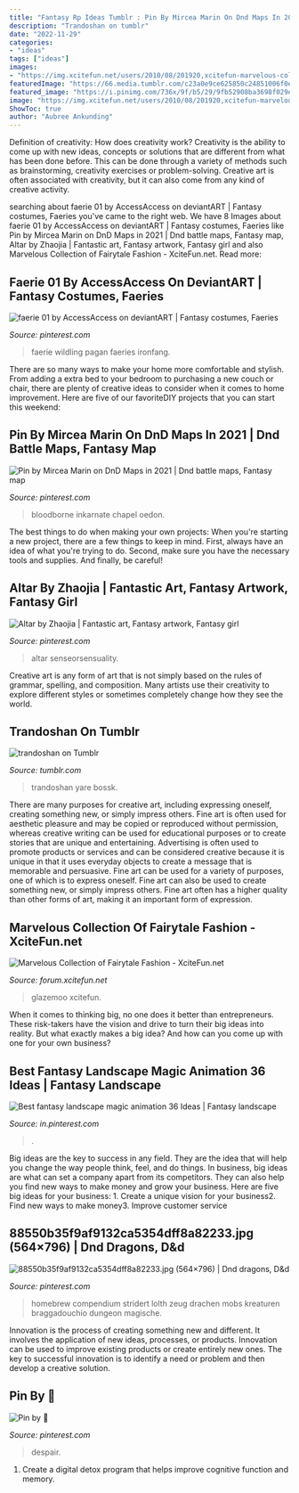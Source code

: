 ```yaml
---
title: "Fantasy Rp Ideas Tumblr : Pin By Mircea Marin On Dnd Maps In 2021"
description: "Trandoshan on tumblr"
date: "2022-11-29"
categories:
- "ideas"
tags: ["ideas"]
images:
- "https://img.xcitefun.net/users/2010/08/201920,xcitefun-marvelous-collection-of-fairytale-fashio.jpg"
featuredImage: "https://66.media.tumblr.com/c23a0e9ce625850c24851006f0e86922/tumblr_pfyj7xO2Sr1wsksg3o1_500.png"
featured_image: "https://i.pinimg.com/736x/9f/b5/29/9fb52908ba3698f029ece3f823ff698a.jpg"
image: "https://img.xcitefun.net/users/2010/08/201920,xcitefun-marvelous-collection-of-fairytale-fashio.jpg"
ShowToc: true
author: "Aubree Ankunding"
---
```



Definition of creativity: How does creativity work?
Creativity is the ability to come up with new ideas, concepts or solutions that are different from what has been done before. This can be done through a variety of methods such as brainstorming, creativity exercises or problem-solving. Creative art is often associated with creativity, but it can also come from any kind of creative activity.

	

		
searching about faerie 01 by AccessAccess on deviantART | Fantasy costumes, Faeries you've came to the right web. We have 8 Images about faerie 01 by AccessAccess on deviantART | Fantasy costumes, Faeries like Pin by Mircea Marin on DnD Maps in 2021 | Dnd battle maps, Fantasy map, Altar by Zhaojia | Fantastic art, Fantasy artwork, Fantasy girl and also Marvelous Collection of Fairytale Fashion - XciteFun.net. Read more:
		
    
## Faerie 01 By AccessAccess On DeviantART | Fantasy Costumes, Faeries

<img loading=lazy src="https://i.pinimg.com/736x/1a/12/40/1a1240e95dc1b5577ac467f2d41a6d62--dragon-makeup-fairy-makeup.jpg" onerror="this.onerror=null;this.src='https://tse2.mm.bing.net/th?id=OIP.1JQMb0jODB6hw-8eMHQ6KAHaKj&amp;pid=15.1';" alt="faerie 01 by AccessAccess on deviantART | Fantasy costumes, Faeries">

_Source: pinterest.com_

>faerie wildling pagan faeries ironfang. 

	

There are so many ways to make your home more comfortable and stylish. From adding a extra bed to your bedroom to purchasing a new couch or chair, there are plenty of creative ideas to consider when it comes to home improvement. Here are five of our favoriteDIY projects that you can start this weekend: 

    
## Pin By Mircea Marin On DnD Maps In 2021 | Dnd Battle Maps, Fantasy Map

<img loading=lazy src="https://i.pinimg.com/736x/51/e2/2f/51e22ffa54f8768a6fcc6b1b7d2544a0.jpg" onerror="this.onerror=null;this.src='https://tse2.mm.bing.net/th?id=OIP.RxRd5bl2AnKpmptXEvLgxgHaHa&amp;pid=15.1';" alt="Pin by Mircea Marin on DnD Maps in 2021 | Dnd battle maps, Fantasy map">

_Source: pinterest.com_

>bloodborne inkarnate chapel oedon. 

	

The best things to do when making your own projects:
When you're starting a new project, there are a few things to keep in mind. First, always have an idea of what you're trying to do. Second, make sure you have the necessary tools and supplies. And finally, be careful!

    
## Altar By Zhaojia | Fantastic Art, Fantasy Artwork, Fantasy Girl

<img loading=lazy src="https://i.pinimg.com/736x/e1/3e/3e/e13e3e836662dc879e80b7705c07bc84--character-art-character-design.jpg" onerror="this.onerror=null;this.src='https://tse1.mm.bing.net/th?id=OIP.TSUB7-IWjmkH__sRPPlodgHaKU&amp;pid=15.1';" alt="Altar by Zhaojia | Fantastic art, Fantasy artwork, Fantasy girl">

_Source: pinterest.com_

>altar senseorsensuality. 

	

Creative art is any form of art that is not simply based on the rules of grammar, spelling, and composition. Many artists use their creativity to explore different styles or sometimes completely change how they see the world.

    
## Trandoshan On Tumblr

<img loading=lazy src="https://66.media.tumblr.com/c23a0e9ce625850c24851006f0e86922/tumblr_pfyj7xO2Sr1wsksg3o1_500.png" onerror="this.onerror=null;this.src='https://tse1.mm.bing.net/th?id=OIP.eS9XJIX7dEoPt9CMGsGGRAAAAA&amp;pid=15.1';" alt="trandoshan on Tumblr">

_Source: tumblr.com_

>trandoshan yare bossk. 

	

There are many purposes for creative art, including expressing oneself, creating something new, or simply impress others. Fine art is often used for aesthetic pleasure and may be copied or reproduced without permission, whereas creative writing can be used for educational purposes or to create stories that are unique and entertaining. Advertising is often used to promote products or services and can be considered creative because it is unique in that it uses everyday objects to create a message that is memorable and persuasive.
Fine art can be used for a variety of purposes, one of which is to express oneself. Fine art can also be used to create something new, or simply impress others. Fine art often has a higher quality than other forms of art, making it an important form of expression.

    
## Marvelous Collection Of Fairytale Fashion - XciteFun.net

<img loading=lazy src="https://img.xcitefun.net/users/2010/08/201920,xcitefun-marvelous-collection-of-fairytale-fashio.jpg" onerror="this.onerror=null;this.src='https://tse4.mm.bing.net/th?id=OIP.HVo74jTI5TPAUYQc-HWjuwHaKJ&amp;pid=15.1';" alt="Marvelous Collection of Fairytale Fashion - XciteFun.net">

_Source: forum.xcitefun.net_

>glazemoo xcitefun. 

	

When it comes to thinking big, no one does it better than entrepreneurs. These risk-takers have the vision and drive to turn their big ideas into reality. But what exactly makes a big idea? And how can you come up with one for your own business?

    
## Best Fantasy Landscape Magic Animation 36 Ideas | Fantasy Landscape

<img loading=lazy src="https://i.pinimg.com/736x/bb/89/85/bb898586b5e27f4fd074ddfbe35ca6b5.jpg" onerror="this.onerror=null;this.src='https://tse3.mm.bing.net/th?id=OIP.DngP9HDrzRv6fTU6NhzwtAAAAA&amp;pid=15.1';" alt="Best fantasy landscape magic animation 36 Ideas | Fantasy landscape">

_Source: in.pinterest.com_

>. 

	

Big ideas are the key to success in any field. They are the idea that will help you change the way people think, feel, and do things. In business, big ideas are what can set a company apart from its competitors. They can also help you find new ways to make money and grow your business. Here are five big ideas for your business: 1. Create a unique vision for your business2. Find new ways to make money3. Improve customer service
    
## 88550b35f9af9132ca5354dff8a82233.jpg (564×796) | Dnd Dragons, D&amp;d

<img loading=lazy src="https://i.pinimg.com/736x/9f/b5/29/9fb52908ba3698f029ece3f823ff698a.jpg" onerror="this.onerror=null;this.src='https://tse1.mm.bing.net/th?id=OIP.4sI4fjPNM_zRtB28OWSxfgHaKc&amp;pid=15.1';" alt="88550b35f9af9132ca5354dff8a82233.jpg (564×796) | Dnd dragons, D&amp;d">

_Source: pinterest.com_

>homebrew compendium stridert lolth zeug drachen mobs kreaturen braggadouchio dungeon magische. 

	

Innovation is the process of creating something new and different. It involves the application of new ideas, processes, or products. Innovation can be used to improve existing products or create entirely new ones. The key to successful innovation is to identify a need or problem and then develop a creative solution.

    
## Pin By 🧸

<img loading=lazy src="https://i.pinimg.com/736x/35/38/33/3538331813732c0a2955bbc9b76d77d1.jpg" onerror="this.onerror=null;this.src='https://tse1.mm.bing.net/th?id=OIP.GWxJQl53gKiuJyCoqjsq9wHaL-&amp;pid=15.1';" alt="Pin by 🧸">

_Source: pinterest.com_

>despair. 

	

1. Create a digital detox program that helps improve cognitive function and memory.

